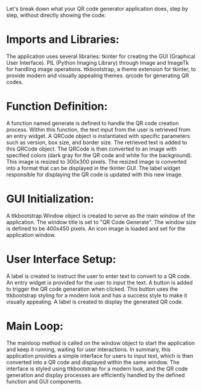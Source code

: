 Let's break down what your QR code generator application does, step by step, without directly showing the code:

# Imports and Libraries:

  The application uses several libraries:
  tkinter for creating the GUI (Graphical User Interface).
  PIL (Python Imaging Library) through Image and ImageTk for handling image operations.
  ttkbootstrap, a theme extension for tkinter, to provide modern and visually appealing themes.
  qrcode for generating QR codes.

# Function Definition:

  A function named generate is defined to handle the QR code creation process.
  Within this function, the text input from the user is retrieved from an entry widget.
  A QRCode object is instantiated with specific parameters such as version, box size, and border size.
  The retrieved text is added to this QRCode object.
  The QRCode is then converted to an image with specified colors (dark gray for the QR code and white for the background).
  This image is resized to 300x300 pixels.
  The resized image is converted into a format that can be displayed in the tkinter GUI.
  The label widget responsible for displaying the QR code is updated with this new image.

# GUI Initialization:

  A ttkbootstrap.Window object is created to serve as the main window of the application.
  The window title is set to "QR Code Generate".
  The window size is defined to be 400x450 pixels.
  An icon image is loaded and set for the application window.

# User Interface Setup:

  A label is created to instruct the user to enter text to convert to a QR code.
  An entry widget is provided for the user to input the text.
  A button is added to trigger the QR code generation when clicked. This button uses the ttkbootstrap styling for a modern look and has a success style to make it visually appealing.
  A label is created to display the generated QR code.

# Main Loop:

The mainloop method is called on the window object to start the application and keep it running, waiting for user interactions.
In summary, this application provides a simple interface for users to input text, which is then converted into a QR code and displayed within the same window. The interface is styled using ttkbootstrap for a modern look, and the QR code generation and display processes are efficiently handled by the defined function and GUI components.
